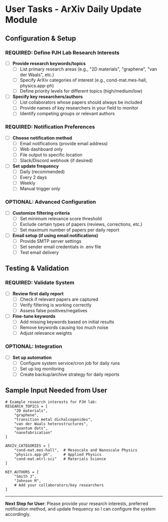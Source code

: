 # User Tasks - ArXiv Daily Update Module

## Configuration & Setup

### **REQUIRED: Define PJH Lab Research Interests**
- [ ] **Provide research keywords/topics**
  - [ ] List primary research areas (e.g., "2D materials", "graphene", "van der Waals", etc.)
  - [ ] Specify ArXiv categories of interest (e.g., cond-mat.mes-hall, physics.app-ph)
  - [ ] Define priority levels for different topics (high/medium/low)

- [ ] **Specify key researchers/authors**
  - [ ] List collaborators whose papers should always be included
  - [ ] Provide names of key researchers in your field to monitor
  - [ ] Identify competing groups or relevant authors

### **REQUIRED: Notification Preferences**
- [ ] **Choose notification method**
  - [ ] Email notifications (provide email address)
  - [ ] Web dashboard only
  - [ ] File output to specific location
  - [ ] Slack/Discord webhook (if desired)

- [ ] **Set update frequency**
  - [ ] Daily (recommended)
  - [ ] Every 2 days
  - [ ] Weekly
  - [ ] Manual trigger only

### **OPTIONAL: Advanced Configuration**
- [ ] **Customize filtering criteria**
  - [ ] Set minimum relevance score threshold
  - [ ] Exclude certain types of papers (reviews, corrections, etc.)
  - [ ] Set maximum number of papers per daily report

- [ ] **Email setup (if using email notifications)**
  - [ ] Provide SMTP server settings
  - [ ] Set sender email credentials in .env file
  - [ ] Test email delivery

## Testing & Validation

### **REQUIRED: Validate System**
- [ ] **Review first daily report**
  - [ ] Check if relevant papers are captured
  - [ ] Verify filtering is working correctly
  - [ ] Assess false positives/negatives

- [ ] **Fine-tune keywords**
  - [ ] Add missing keywords based on initial results
  - [ ] Remove keywords causing too much noise
  - [ ] Adjust relevance weights

### **OPTIONAL: Integration**
- [ ] **Set up automation**
  - [ ] Configure system service/cron job for daily runs
  - [ ] Set up log monitoring
  - [ ] Create backup/archive strategy for daily reports

## Sample Input Needed from User

```
# Example research interests for PJH lab:
RESEARCH_TOPICS = [
    "2D materials",
    "graphene", 
    "transition metal dichalcogenides",
    "van der Waals heterostructures",
    "quantum dots",
    "nanofabrication"
]

ARXIV_CATEGORIES = [
    "cond-mat.mes-hall",  # Mesoscale and Nanoscale Physics
    "physics.app-ph",     # Applied Physics
    "cond-mat.mtrl-sci"   # Materials Science
]

KEY_AUTHORS = [
    "Smith J",
    "Johnson M", 
    # Add your collaborators/key researchers
]
```

---
**Next Step for User**: Please provide your research interests, preferred notification method, and update frequency so I can configure the system accordingly.